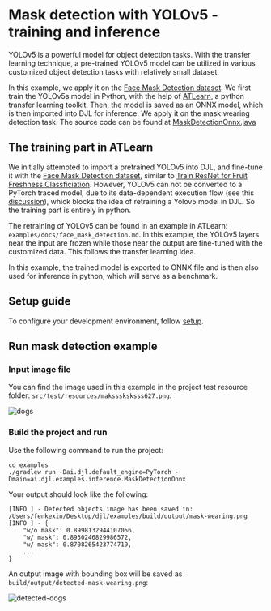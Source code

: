 # Mask detection with YOLOv5 - training and inference

YOLOv5 is a powerful model for object detection tasks. With the transfer learning technique, a pre-trained YOLOv5 model can be utilized in various customized object detection tasks with relatively small dataset. 

In this example, we apply it on the [Face Mask Detection dataset](https://www.kaggle.com/datasets/andrewmvd/face-mask-detection?select=images). We first train the YOLOv5s model in Python, with the help of [ATLearn](), a python transfer learning toolkit.
Then, the model is saved as an ONNX model, which is then imported into DJL for inference. We apply it on the mask wearing detection task. The source code can be found at [MaskDetectionOnnx.java](https://github.com/deepjavalibrary/djl/blob/master/examples/src/main/java/ai/djl/examples/inference/MaskDetectionOnnx.java)

## The training part in ATLearn

We initially attempted to import a pretrained YOLOv5 into DJL, and fine-tune it with the [Face Mask Detection dataset](https://www.kaggle.com/datasets/andrewmvd/face-mask-detection?select=images), similar to [Train ResNet for Fruit Freshness Classficiation](./train_transfer_fresh_fruit.md). However, YOLOv5 can not be converted to a PyTorch traced model, due to its data-dependent execution flow (see this [discussion](https://discuss.pytorch.org/t/yolov5-convert-to-torchscript/150180)), whick blocks the idea of retraining a Yolov5 model in DJL. So the training part is entirely in python.

The retraining of YOLOv5 can be found in an example in ATLearn: `examples/docs/face_mask_detection.md`. In this example, the YOLOv5 layers near the input are frozen while those near the output are fine-tuned with the customized data. This follows the transfer learning idea.

In this example, the trained model is exported to ONNX file and is then also used for inference in python, which will serve as a benchmark.

## Setup guide

To configure your development environment, follow [setup](../../docs/development/setup.md).

## Run mask detection example

### Input image file
You can find the image used in this example in the project test resource folder: `src/test/resources/maksssksksss627.png`.

![dogs](../src/test/resources/face_mask.png)

### Build the project and run
Use the following command to run the project:

```
cd examples
./gradlew run -Dai.djl.default_engine=PyTorch -Dmain=ai.djl.examples.inference.MaskDetectionOnnx
```

Your output should look like the following:

```text
[INFO ] - Detected objects image has been saved in: /Users/fenkexin/Desktop/djl/examples/build/output/mask-wearing.png
[INFO ] - {
	"w/o mask": 0.8998132944107056,
	"w/ mask": 0.8930246829986572,
	"w/ mask": 0.8708265423774719,
	...
}
```

An output image with bounding box will be saved as `build/output/detected-mask-wearing.png`:

![detected-dogs](../src/test/resources/face_mask_result.png)